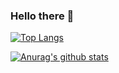 ### Hello there 👋

[![Top Langs](https://github-readme-stats.vercel.app/api/top-langs/?username=fannyjohaaansson&theme=radical)](https://github.com/anuraghazra/github-readme-stats)

[![Anurag's github stats](https://github-readme-stats.vercel.app/api?username=fannyjohaaansson&theme=radical)](https://github.com/anuraghazra/github-readme-stats)


